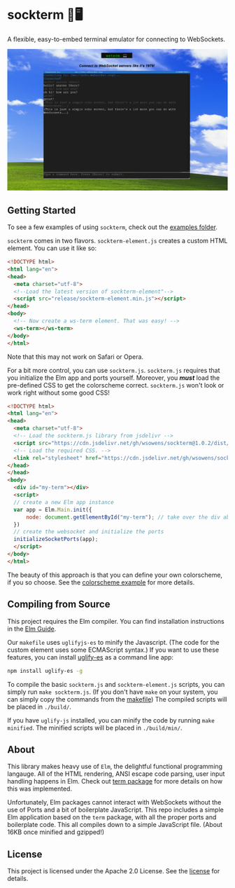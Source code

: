 # sockterm 🧦🖥
A flexible, easy-to-embed terminal emulator for connecting to WebSockets.

![Screenshot of sockterm in action](./examples/demo.png)

## Getting Started
To see a few examples of using `sockterm`, check out the [examples folder](./examples/).

`sockterm` comes in two flavors. 
`sockterm-element.js` creates a custom HTML element.
You can use it like so:
```html
<!DOCTYPE html>
<html lang="en">
<head>
  <meta charset="utf-8">
  <!--Load the latest version of sockterm-element"-->
  <script src="release/sockterm-element.min.js"></script>
</head>
<body>
  <!-- Now create a ws-term element. That was easy! -->
  <ws-term></ws-term>
</body>
</html>
```
Note that this may not work on Safari or Opera.

For a bit more control, you can use `sockterm.js`.
`sockterm.js` requires that you initialize the Elm app and ports yourself.
Moreover, you ***must*** load the pre-defined CSS to get the colorscheme correct.
`sockterm.js` won't look or work right without some good CSS!
```html
<!DOCTYPE html>
<html lang="en">
<head>
  <meta charset="utf-8">
  <!-- Load the sockterm.js library from jsdelivr -->
  <script src="https://cdn.jsdelivr.net/gh/wsowens/sockterm@1.0.2/dist/sockterm-element.min.js" type="application/javascript"></script>
  <!-- Load the required CSS. -->
  <link rel="stylesheet" href="https://cdn.jsdelivr.net/gh/wsowens/sockterm@1.0.2/dist/sockterm.min.css">
</head>
</head>
<body>
  <div id="my-term"></div>
  <script>
  // create a new Elm app instance
  var app = Elm.Main.init({
      node: document.getElementById("my-term"); // take over the div above
  })
  // create the websocket and initialize the ports
  initializeSocketPorts(app);
  </script>
</body>
</html>
```

The beauty of this approach is that you can define your own colorscheme, if you so choose. See
the [colorscheme example](./examples/colorscheme.html) for more details.

## Compiling from Source
This project requires the Elm compiler.
You can find installation instructions in the [Elm Guide](https://guide.elm-lang.org/install/elm.html).

Our `makefile` uses `uglifyjs-es` to minify the Javascript.
(The code for the custom element uses some ECMAScript syntax.)
If you want to use these features, you can install [uglify-es](https://www.npmjs.com/package/uglify-es) as a command line app:
```sh
npm install uglify-es -g
```

To compile the basic `sockterm.js` and `sockterm-element.js` scripts, you can simply run `make sockterm.js`.
(If you don't have `make` on your system, you can simply copy the commands from the [makefile](./makefile))
The compiled scripts will be placed in `./build/`.

If you have `uglify-js` installed, you can minify the code by running `make minified`.
The minified scripts will be placed in `./build/min/`.

## About
This library makes heavy use of `Elm`, the delightful functional programming langauge.
All of the HTML rendering, ANSI escape code parsing, user input handling happens in Elm.
Check out [term package](https://github.com/wsowens/term.git) for more details on how this was implemented.

Unfortunately, Elm packages cannot interact with WebSockets without the use of Ports and a bit of boilerplate JavaScript.
This repo includes a simple Elm application based on the `term` package, with all the proper ports and boilerplate code.
This all compiles down to a simple JavaScript file. (About 16KB once minified and gzipped!)

## License
This project is licensed under the Apache 2.0 License. See the [license](./LICENSE) for details.